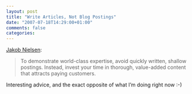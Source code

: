 ```yaml
---
layout: post
title: "Write Articles, Not Blog Postings"
date: "2007-07-18T14:29:00+01:00"
comments: false
categories: 
---
```


<p><a href="http://www.useit.com/alertbox/articles-not-blogs.html">Jakob Nielsen</a>:</p>

<blockquote>
<p>To demonstrate world-class expertise, avoid quickly written, shallow postings. Instead, invest your time in thorough, value-added content that attracts paying customers.</p>
</blockquote>

<p>Interesting advice, and the exact opposite of what I&#8217;m doing right now :-)</p>



